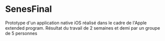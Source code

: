 # SenesFinal

Prototype d'un application native iOS réalisé dans le cadre de l'Apple extended program. Résultat du travail de 2 semaines et demi par un groupe de 5 personnes

